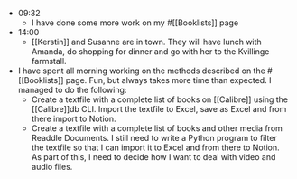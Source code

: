 - 09:32
    - I have done some more work on my #[[Booklists]] page
- 14:00
    - [[Kerstin]] and Susanne are in town. They will have lunch with Amanda, do shopping for dinner and go with her to the Kvillinge farmstall.
- I have spent all morning working on the methods described on the #[[Booklists]] page. Fun, but always takes more time than expected. I managed to do  the following:
    - Create a  textfile with a complete list of books on [[Calibre]] using the [[Calibre]]db CLI.  Import the textfile to Excel, save as Excel and from there import to Notion.
    - Create a textfile with a complete list of books and other media from Readdle Documents. I still need to write a Python program to filter the textfile so that I can import it to Excel and from there to Notion. As part of this, I need to decide how I want to deal with video and audio files. 
